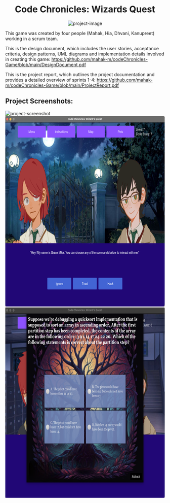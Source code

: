 <h1 align="center" id="title">Code Chronicles: Wizards Quest</h1>

<p align="center"><img src="https://socialify.git.ci/mahak-m/codeChronicles-Game/image?description=1&amp;descriptionEditable=An%20accessibility-friendly%20game%20that%20seamlessly%20integrates%20programming%20concepts%20with%20fun%2C%20immersive%20gameplay.&amp;language=1&amp;name=1&amp;owner=1&amp;pattern=Brick%20Wall&amp;theme=Dark" alt="project-image"></p>

This game was created by four people (Mahak, Hia, Dhvani, Kanupreet) working in a scrum team. 

This is the design document, which includes the user stories, acceptance criteria, design patterns, UML diagrams and implementation details involved in creating this game: https://github.com/mahak-m/codeChronicles-Game/blob/main/DesignDocument.pdf

This is the project report, which outlines the project documentation and provides a detailed overview of sprints 1-4: https://github.com/mahak-m/codeChronicles-Game/blob/main/ProjectReport.pdf

<h2>Project Screenshots:</h2>

<img src="https://github.com/mahak-m/codeChronicles-Game/blob/8ed6141ae183e75923a064ea4f933f44b707a91d/Screenshot%202024-03-08%20at%2012.33.42%20PM.png" alt="project-screenshot" width="600" height="600/">

<img src="https://github.com/mahak-m/codeChronicles-Game/blob/8ed6141ae183e75923a064ea4f933f44b707a91d/Screenshot%202024-03-08%20at%2012.34.35%20PM.png" alt="project-screenshot" width="600" height="600/">

<img src="https://github.com/mahak-m/codeChronicles-Game/blob/8ed6141ae183e75923a064ea4f933f44b707a91d/Screenshot%202024-03-08%20at%2012.35.04%20PM.png" alt="project-screenshot" width="600" height="600/">
